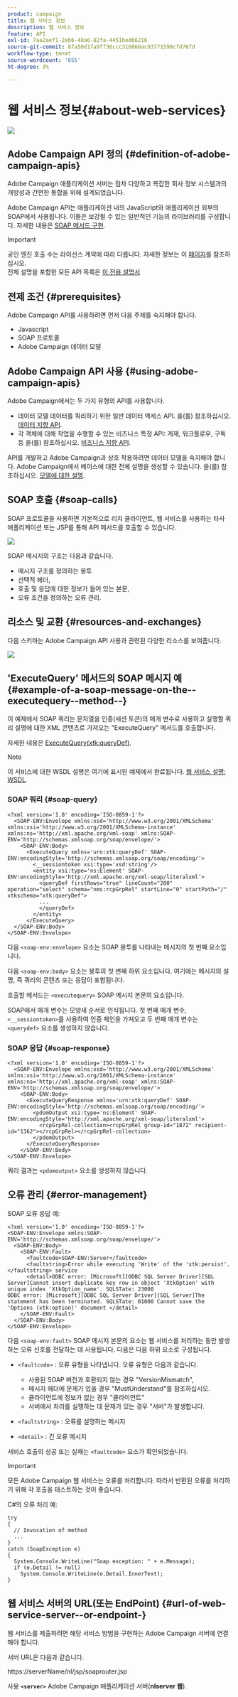 ```yaml
---
product: campaign
title: 웹 서비스 정보
description: 웹 서비스 정보
feature: API
exl-id: 7aa2aef1-2eb6-48a6-82fa-4451bed66216
source-git-commit: 8fa50d17a9ff36ccc310860ac93771590cfd76fd
workflow-type: tm+mt
source-wordcount: '655'
ht-degree: 3%

---
```


# 웹 서비스 정보{#about-web-services}

![](../../assets/v7-only.svg)

## Adobe Campaign API 정의 {#definition-of-adobe-campaign-apis}

Adobe Campaign 애플리케이션 서버는 점차 다양하고 복잡한 회사 정보 시스템과의 개방성과 간편한 통합을 위해 설계되었습니다.

Adobe Campaign API는 애플리케이션 내의 JavaScript와 애플리케이션 외부의 SOAP에서 사용됩니다. 이들은 보강될 수 있는 일반적인 기능의 라이브러리를 구성합니다. 자세한 내용은 [SOAP 메서드 구현](../../configuration/using/implementing-soap-methods.md).

>[!IMPORTANT]
>
>공인 엔진 호출 수는 라이선스 계약에 따라 다릅니다. 자세한 정보는 이 [페이지](https://helpx.adobe.com/kr/legal/product-descriptions/adobe-campaign-classic---product-description.html)를 참조하십시오.\
>전체 설명을 포함한 모든 API 목록은 [이 전용 설명서](https://experienceleague.adobe.com/developer/campaign-api/api/index.html)

## 전제 조건 {#prerequisites}

Adobe Campaign API를 사용하려면 먼저 다음 주제를 숙지해야 합니다.

* Javascript
* SOAP 프로토콜
* Adobe Campaign 데이터 모델

## Adobe Campaign API 사용 {#using-adobe-campaign-apis}

Adobe Campaign에서는 두 가지 유형의 API를 사용합니다.

* 데이터 모델 데이터를 쿼리하기 위한 일반 데이터 액세스 API. 을(를) 참조하십시오. [데이터 지향 API](../../configuration/using/data-oriented-apis.md).
* 각 객체에 대해 작업을 수행할 수 있는 비즈니스 특정 API: 게재, 워크플로우, 구독 등 을(를) 참조하십시오. [비즈니스 지향 API](../../configuration/using/business-oriented-apis.md).

API를 개발하고 Adobe Campaign과 상호 작용하려면 데이터 모델을 숙지해야 합니다. Adobe Campaign에서 베이스에 대한 전체 설명을 생성할 수 있습니다. 을(를) 참조하십시오. [모델에 대한 설명](../../configuration/using/data-oriented-apis.md#description-of-the-model).

## SOAP 호출 {#soap-calls}

SOAP 프로토콜을 사용하면 기본적으로 리치 클라이언트, 웹 서비스를 사용하는 타사 애플리케이션 또는 JSP를 통해 API 메서드를 호출할 수 있습니다.

![](assets/s_ncs_configuration_architecture.png)

SOAP 메시지의 구조는 다음과 같습니다.

* 메시지 구조를 정의하는 봉투
* 선택적 헤더,
* 호출 및 응답에 대한 정보가 들어 있는 본문,
* 오류 조건을 정의하는 오류 관리.

## 리소스 및 교환 {#resources-and-exchanges}

다음 스키마는 Adobe Campaign API 사용과 관련된 다양한 리소스를 보여줍니다.

![](assets/s_ncs_integration_webservices_schema_pres.png)

## &#39;ExecuteQuery&#39; 메서드의 SOAP 메시지 예 {#example-of-a-soap-message-on-the--executequery--method--}

이 예제에서 SOAP 쿼리는 문자열을 인증(세션 토큰)의 매개 변수로 사용하고 실행할 쿼리 설명에 대한 XML 콘텐츠로 가져오는 &quot;ExecuteQuery&quot; 메서드를 호출합니다.

자세한 내용은 [ExecuteQuery(xtk:queryDef)](../../configuration/using/data-oriented-apis.md#executequery--xtk-querydef-).

>[!NOTE]
>
>이 서비스에 대한 WSDL 설명은 여기에 표시된 예제에서 완료됩니다. [웹 서비스 설명: WSDL](../../configuration/using/web-service-calls.md#web-service-description--wsdl).

### SOAP 쿼리 {#soap-query}

```
<?xml version='1.0' encoding='ISO-8859-1'?>
  <SOAP-ENV:Envelope xmlns:xsd='http://www.w3.org/2001/XMLSchema' xmlns:xsi='http://www.w3.org/2001/XMLSchema-instance' xmlns:ns='http://xml.apache.org/xml-soap' xmlns:SOAP-ENV='http://schemas.xmlsoap.org/soap/envelope/'>
    <SOAP-ENV:Body>
      <ExecuteQuery xmlns='urn:xtk:queryDef' SOAP-ENV:encodingStyle='http://schemas.xmlsoap.org/soap/encoding/'>
        <__sessiontoken xsi:type='xsd:string'/>
        <entity xsi:type='ns:Element' SOAP-ENV:encodingStyle='http://xml.apache.org/xml-soap/literalxml'>
          <queryDef firstRows="true" lineCount="200" operation="select" schema="nms:rcpGrpRel" startLine="0" startPath="/" xtkschema="xtk:queryDef">
          ...
          </queryDef>
        </entity>
      </ExecuteQuery>
  </SOAP-ENV:Body>
</SOAP-ENV:Envelope>
```

다음 `<soap-env:envelope>` 요소는 SOAP 봉투를 나타내는 메시지의 첫 번째 요소입니다.

다음 `<soap-env:body>` 요소는 봉투의 첫 번째 하위 요소입니다. 여기에는 메시지의 설명, 즉 쿼리의 콘텐츠 또는 응답이 포함됩니다.

호출할 메서드는 `<executequery>` SOAP 메시지 본문의 요소입니다.

SOAP에서 매개 변수는 모양새 순서로 인식됩니다. 첫 번째 매개 변수, `<__sessiontoken>`를 사용하여 인증 체인을 가져오고 두 번째 매개 변수는 `<querydef>` 요소를 생성하지 않습니다.

### SOAP 응답 {#soap-response}

```
<?xml version='1.0' encoding='ISO-8859-1'?>
  <SOAP-ENV:Envelope xmlns:xsd='http://www.w3.org/2001/XMLSchema' xmlns:xsi='http://www.w3.org/2001/XMLSchema-instance' xmlns:ns='http://xml.apache.org/xml-soap' xmlns:SOAP-ENV='http://schemas.xmlsoap.org/soap/envelope/'>
    <SOAP-ENV:Body>
      <ExecuteQueryResponse xmlns='urn:xtk:queryDef' SOAP-ENV:encodingStyle='http://schemas.xmlsoap.org/soap/encoding/'>
        <pdomOutput xsi:type='ns:Element' SOAP-ENV:encodingStyle='http://xml.apache.org/xml-soap/literalxml'>
          <rcpGrpRel-collection><rcpGrpRel group-id="1872" recipient-id="1362"></rcpGrpRel></rcpGrpRel-collection>
        </pdomOutput>
      </ExecuteQueryResponse>
    </SOAP-ENV:Body>
</SOAP-ENV:Envelope>
```

쿼리 결과는 `<pdomoutput>` 요소를 생성하지 않습니다.

## 오류 관리 {#error-management}

SOAP 오류 응답 예:

```
<?xml version='1.0' encoding='ISO-8859-1'?>
<SOAP-ENV:Envelope xmlns:SOAP-ENV='http://schemas.xmlsoap.org/soap/envelope/'>
  <SOAP-ENV:Body>
    <SOAP-ENV:Fault>
      <faultcode>SOAP-ENV:Server</faultcode>
      <faultstring>Error while executing 'Write' of the 'xtk:persist'.</faultstring> service
      <detail>ODBC error: [Microsoft][ODBC SQL Server Driver][SQL Server]Cannot insert duplicate key row in object 'XtkOption' with unique index 'XtkOption_name'. SQLSTate: 23000
ODBC error: [Microsoft][ODBC SQL Server Driver][SQL Server]The statement has been terminated. SQLSTate: 01000 Cannot save the 'Options (xtk:option)' document </detail>
    </SOAP-ENV:Fault>
  </SOAP-ENV:Body>
</SOAP-ENV:Envelope>
```

다음 `<soap-env:fault>` SOAP 메시지 본문의 요소는 웹 서비스를 처리하는 동안 발생하는 오류 신호를 전달하는 데 사용됩니다. 다음은 다음 하위 요소로 구성됩니다.

* `<faultcode>` : 오류 유형을 나타냅니다. 오류 유형은 다음과 같습니다.

   * 사용된 SOAP 버전과 호환되지 않는 경우 &quot;VersionMismatch&quot;,
   * 메시지 헤더에 문제가 있을 경우 &quot;MustUnderstand&quot;를 참조하십시오.
   * 클라이언트에 정보가 없는 경우 &quot;클라이언트&quot;
   * 서버에서 처리를 실행하는 데 문제가 있는 경우 &quot;서버&quot;가 발생합니다.

* `<faultstring>` : 오류를 설명하는 메시지
* `<detail>` : 긴 오류 메시지

서비스 호출의 성공 또는 실패는 `<faultcode>` 요소가 확인되었습니다.

>[!IMPORTANT]
>
>모든 Adobe Campaign 웹 서비스는 오류를 처리합니다. 따라서 반환된 오류를 처리하기 위해 각 호출을 테스트하는 것이 좋습니다.

C#의 오류 처리 예:

```
try 
{
  // Invocation of method
  ...
}
catch (SoapException e)
{
  System.Console.WriteLine("Soap exception: " + e.Message);        
  if (e.Detail != null)
    System.Console.WriteLine(e.Detail.InnerText);
}
```

## 웹 서비스 서버의 URL(또는 EndPoint) {#url-of-web-service-server--or-endpoint-}

웹 서비스를 제출하려면 해당 서비스 방법을 구현하는 Adobe Campaign 서버에 연결해야 합니다.

서버 URL은 다음과 같습니다.

https://serverName/nl/jsp/soaprouter.jsp

사용 **`<server>`** Adobe Campaign 애플리케이션 서버(**nlserver 웹**).
